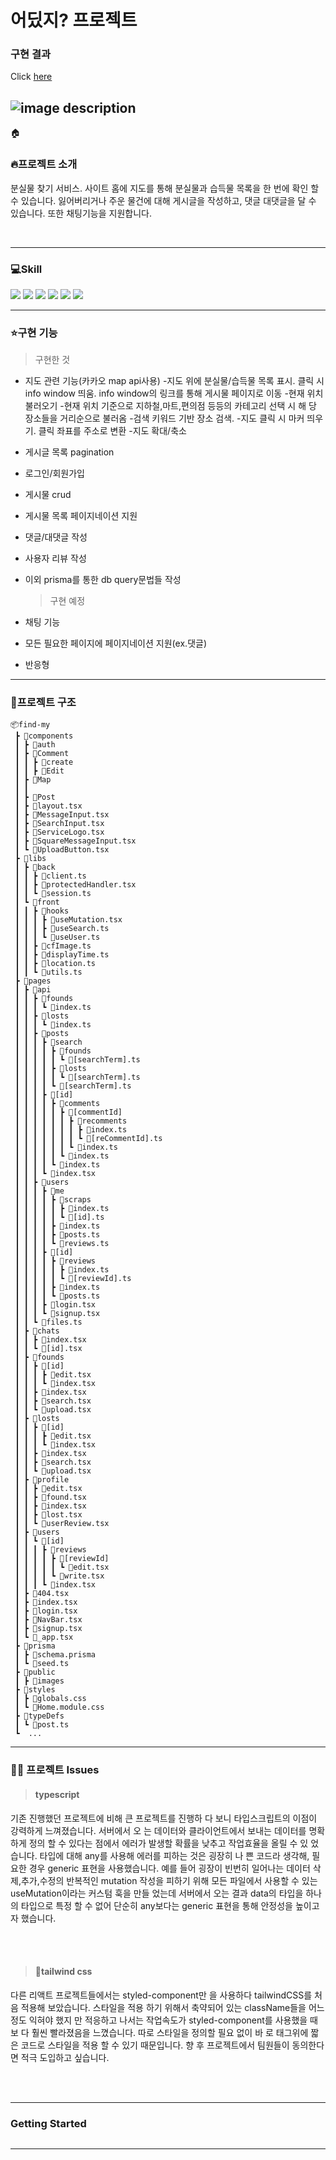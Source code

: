 # 어딨지? 프로젝트

### 구현 결과

Click [here]()

## ![image description]()

🏠

### 🔥프로젝트 소개

분실물 찾기 서비스. 사이트 홈에 지도를 통해 분실물과 습득물 목록을 한 번에 확인 할 수 있습니다. 잃어버리거나 주운 물건에 대해 게시글을 작성하고, 댓글 대댓글을 달 수 있습니다. 또한 채팅기능을 지원합니다.

<br/>

---

### 💻Skill

<img src="https://img.shields.io/badge/react-61DAFB?style=flat-square&logo=react&logoColor=black"> <img src="https://img.shields.io/badge/typescript-3178C6?style=flat-square&logo=typescript&logoColor=black">
<img src="https://img.shields.io/badge/swr-blue?style=flat-square&logo=swr&logoColor=white">
<img src="https://img.shields.io/badge/nextJs-000000?style=flat-square&logo=next.Js&logoColor=white">
<img src="https://img.shields.io/badge/tailwindCss-06B6D4?style=flat-square&logo=tailwindCss&logoColor=white">
<img src="https://img.shields.io/badge/fontawesome-339AF0?style=flat-square&logo=fontawesome&logoColor=white">

---

### ⭐️구현 기능

> 구현한 것

- 지도 관련 기능(카카오 map api사용) -지도 위에 분실물/습득물 목록 표시. 클릭 시 info window 띄움.
  info window의 링크를 통해 게시물 페이지로 이동 -현재 위치 불러오기 -현재 위치 기준으로 지하철,마트,편의점 등등의 카테고리 선택 시 해
  당 장소들을 거리순으로 불러옴 -검색 키워드 기반 장소 검색. -지도 클릭 시 마커 띄우기. 클릭 좌표를 주소로 변환 -지도 확대/축소
- 게시글 목록 pagination
- 로그인/회원가입
- 게시물 crud
- 게시물 목록 페이지네이션 지원
- 댓글/대댓글 작성
- 사용자 리뷰 작성
- 이외 prisma를 통한 db query문법들 작성

  > 구현 예정

- 채팅 기능
- 모든 필요한 페이지에 페이지네이션 지원(ex.댓글)
- 반응형

---

### 📁프로젝트 구조

```
📦find-my
 ┣ 📂components
 ┃ ┣ 📂auth
 ┃ ┣ 📂Comment
 ┃ ┃ ┣ 📂create
 ┃ ┃ ┣ 📂Edit
 ┃ ┣ 📂Map
 ┃ ┃
 ┃ ┣ 📂Post
 ┃ ┣ 📜layout.tsx
 ┃ ┣ 📜MessageInput.tsx
 ┃ ┣ 📜SearchInput.tsx
 ┃ ┣ 📜ServiceLogo.tsx
 ┃ ┣ 📜SquareMessageInput.tsx
 ┃ ┗ 📜UploadButton.tsx
 ┣ 📂libs
 ┃ ┣ 📂back
 ┃ ┃ ┣ 📜client.ts
 ┃ ┃ ┣ 📜protectedHandler.tsx
 ┃ ┃ ┗ 📜session.ts
 ┃ ┗ 📂front
 ┃ ┃ ┣ 📂hooks
 ┃ ┃ ┃ ┣ 📜useMutation.tsx
 ┃ ┃ ┃ ┣ 📜useSearch.ts
 ┃ ┃ ┃ ┗ 📜useUser.ts
 ┃ ┃ ┣ 📜cfImage.ts
 ┃ ┃ ┣ 📜displayTime.ts
 ┃ ┃ ┣ 📜location.ts
 ┃ ┃ ┗ 📜utils.ts
 ┣ 📂pages
 ┃ ┣ 📂api
 ┃ ┃ ┣ 📂founds
 ┃ ┃ ┃ ┗ 📜index.ts
 ┃ ┃ ┣ 📂losts
 ┃ ┃ ┃ ┗ 📜index.ts
 ┃ ┃ ┣ 📂posts
 ┃ ┃ ┃ ┣ 📂search
 ┃ ┃ ┃ ┃ ┣ 📂founds
 ┃ ┃ ┃ ┃ ┃ ┗ 📜[searchTerm].ts
 ┃ ┃ ┃ ┃ ┣ 📂losts
 ┃ ┃ ┃ ┃ ┃ ┗ 📜[searchTerm].ts
 ┃ ┃ ┃ ┃ ┗ 📜[searchTerm].ts
 ┃ ┃ ┃ ┣ 📂[id]
 ┃ ┃ ┃ ┃ ┣ 📂comments
 ┃ ┃ ┃ ┃ ┃ ┣ 📂[commentId]
 ┃ ┃ ┃ ┃ ┃ ┃ ┣ 📂recomments
 ┃ ┃ ┃ ┃ ┃ ┃ ┃ ┣ 📜index.ts
 ┃ ┃ ┃ ┃ ┃ ┃ ┃ ┗ 📜[reCommentId].ts
 ┃ ┃ ┃ ┃ ┃ ┃ ┗ 📜index.ts
 ┃ ┃ ┃ ┃ ┃ ┗ 📜index.ts
 ┃ ┃ ┃ ┃ ┗ 📜index.ts
 ┃ ┃ ┃ ┗ 📜index.tsx
 ┃ ┃ ┣ 📂users
 ┃ ┃ ┃ ┣ 📂me
 ┃ ┃ ┃ ┃ ┣ 📂scraps
 ┃ ┃ ┃ ┃ ┃ ┣ 📜index.ts
 ┃ ┃ ┃ ┃ ┃ ┗ 📜[id].ts
 ┃ ┃ ┃ ┃ ┣ 📜index.ts
 ┃ ┃ ┃ ┃ ┣ 📜posts.ts
 ┃ ┃ ┃ ┃ ┗ 📜reviews.ts
 ┃ ┃ ┃ ┣ 📂[id]
 ┃ ┃ ┃ ┃ ┣ 📂reviews
 ┃ ┃ ┃ ┃ ┃ ┣ 📜index.ts
 ┃ ┃ ┃ ┃ ┃ ┗ 📜[reviewId].ts
 ┃ ┃ ┃ ┃ ┣ 📜index.ts
 ┃ ┃ ┃ ┃ ┗ 📜posts.ts
 ┃ ┃ ┃ ┣ 📜login.tsx
 ┃ ┃ ┃ ┗ 📜signup.tsx
 ┃ ┃ ┗ 📜files.ts
 ┃ ┣ 📂chats
 ┃ ┃ ┣ 📜index.tsx
 ┃ ┃ ┗ 📜[id].tsx
 ┃ ┣ 📂founds
 ┃ ┃ ┣ 📂[id]
 ┃ ┃ ┃ ┣ 📜edit.tsx
 ┃ ┃ ┃ ┗ 📜index.tsx
 ┃ ┃ ┣ 📜index.tsx
 ┃ ┃ ┣ 📜search.tsx
 ┃ ┃ ┗ 📜upload.tsx
 ┃ ┣ 📂losts
 ┃ ┃ ┣ 📂[id]
 ┃ ┃ ┃ ┣ 📜edit.tsx
 ┃ ┃ ┃ ┗ 📜index.tsx
 ┃ ┃ ┣ 📜index.tsx
 ┃ ┃ ┣ 📜search.tsx
 ┃ ┃ ┗ 📜upload.tsx
 ┃ ┣ 📂profile
 ┃ ┃ ┣ 📜edit.tsx
 ┃ ┃ ┣ 📜found.tsx
 ┃ ┃ ┣ 📜index.tsx
 ┃ ┃ ┣ 📜lost.tsx
 ┃ ┃ ┗ 📜userReview.tsx
 ┃ ┣ 📂users
 ┃ ┃ ┗ 📂[id]
 ┃ ┃ ┃ ┣ 📂reviews
 ┃ ┃ ┃ ┃ ┣ 📂[reviewId]
 ┃ ┃ ┃ ┃ ┃ ┗ 📜edit.tsx
 ┃ ┃ ┃ ┃ ┗ 📜write.tsx
 ┃ ┃ ┃ ┗ 📜index.tsx
 ┃ ┣ 📜404.tsx
 ┃ ┣ 📜index.tsx
 ┃ ┣ 📜login.tsx
 ┃ ┣ 📜NavBar.tsx
 ┃ ┣ 📜signup.tsx
 ┃ ┗ 📜_app.tsx
 ┣ 📂prisma
 ┃ ┣ 📜schema.prisma
 ┃ ┗ 📜seed.ts
 ┣ 📂public
 ┃ ┣ 📂images
 ┣ 📂styles
 ┃ ┣ 📜globals.css
 ┃ ┗ 📜Home.module.css
 ┣ 📂typeDefs
 ┃ ┗ 📜post.ts
 ┗  ...
```

---

### 👨‍💻 프로젝트 Issues

> #### typescript

기존 진행했던 프로젝트에 비해 큰 프로젝트를 진행하
다 보니 타입스크립트의 이점이 강력하게 느껴졌습니다. 서버에서 오
는 데이터와 클라이언트에서 보내는 데이터를 명확하게 정의 할 수
있다는 점에서 에러가 발생할 확률을 낮추고 작업효율을 올릴 수 있
었습니다. 타입에 대해 any를 사용해 에러를 피하는 것은 굉장히 나
쁜 코드라 생각해, 필요한 경우 generic 표현을 사용했습니다. 예를
들어 굉장이 빈번히 일어나는 데이터 삭제,추가,수정의 반복적인
mutation 작성을 피하기 위해 모든 파일에서 사용할 수 있는
useMutation이라는 커스텀 훅을 만들 었는데 서버에서 오는 결과
data의 타입을 하나의 타입으로 특정 할 수 없어 단순히 any보다는
generic 표현을 통해 안정성을 높이고자 했습니다.

<br/>
<br/>

> #### 📜tailwind css

다른 리액트 프로젝트들에서는 styled-component만
을 사용하다 tailwindCSS를 처음 적용해 보았습니다. 스타일을 적용
하기 위해서 축약되어 있는 className들을 어느 정도 익혀야 했지
만 적응하고 나서는 작업속도가 styled-component를 사용했을 때 보
다 훨씬 빨라졌음을 느꼈습니다. 따로 스타일을 정의할 필요 없이 바
로 태그위에 짧은 코드로 스타일을 적용 할 수 있기 때문입니다. 향
후 프로젝트에서 팀원들이 동의한다면 적극 도입하고 싶습니다.

<br/>
<br/>

---

### Getting Started

```

```

---
